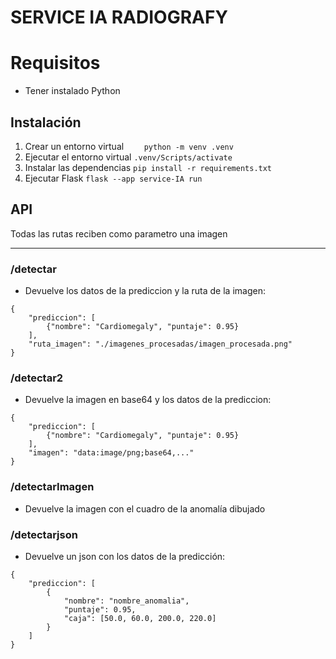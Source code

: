 # SERVICE IA RADIOGRAFY
# Requisitos
- Tener instalado Python

## Instalación

1. Crear un entorno virtual
`    
    python -m venv .venv    
`
2. Ejecutar el entorno virtual
`
    .venv/Scripts/activate
`
3. Instalar las dependencias
`
    pip install -r requirements.txt
`
4. Ejecutar Flask
`
    flask --app service-IA run
`

## API
Todas las rutas reciben como parametro una imagen 
____
### /detectar
- Devuelve los datos de la prediccion y la ruta de la imagen:
~~~
{
    "prediccion": [
        {"nombre": "Cardiomegaly", "puntaje": 0.95}
    ],
    "ruta_imagen": "./imagenes_procesadas/imagen_procesada.png"
}
~~~
### /detectar2
- Devuelve la imagen en base64 y los datos de la prediccion:
~~~
{
    "prediccion": [
        {"nombre": "Cardiomegaly", "puntaje": 0.95}
    ],
    "imagen": "data:image/png;base64,..."
}
~~~
### /detectarImagen
- Devuelve la imagen con el cuadro de la anomalía dibujado
### /detectarjson
- Devuelve un json con los datos de la predicción:
~~~
{
    "prediccion": [
        {
            "nombre": "nombre_anomalia",
            "puntaje": 0.95,
            "caja": [50.0, 60.0, 200.0, 220.0]
        }
    ]
}
~~~